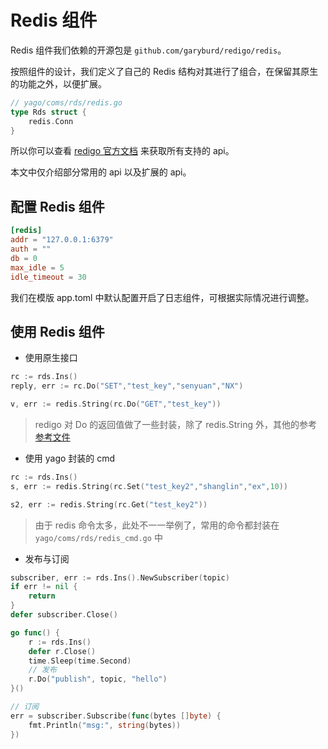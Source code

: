 # Redis 组件
Redis 组件我们依赖的开源包是 `github.com/garyburd/redigo/redis`。

按照组件的设计，我们定义了自己的 Redis 结构对其进行了组合，在保留其原生的功能之外，以便扩展。

```go
// yago/coms/rds/redis.go
type Rds struct {
	redis.Conn
}
```

所以你可以查看 [redigo 官方文档](https://github.com/gomodule/redigo) 来获取所有支持的 api。

本文中仅介绍部分常用的 api 以及扩展的 api。


## 配置 Redis 组件
```toml
[redis]
addr = "127.0.0.1:6379"
auth = ""
db = 0
max_idle = 5
idle_timeout = 30
```
我们在模版 app.toml 中默认配置开启了日志组件，可根据实际情况进行调整。

## 使用 Redis 组件
* 使用原生接口

```go
rc := rds.Ins()
reply, err := rc.Do("SET","test_key","senyuan","NX")

v, err := redis.String(rc.Do("GET","test_key"))
```
> redigo 对 Do 的返回值做了一些封装，除了 redis.String 外，其他的参考 [参考文件](https://github.com/gomodule/redigo/blob/master/redis/reply.go)

* 使用 yago 封装的 cmd

```go
rc := rds.Ins()
s, err := redis.String(rc.Set("test_key2","shanglin","ex",10))

s2, err := redis.String(rc.Get("test_key2"))

```
>  由于 redis 命令太多，此处不一一举例了，常用的命令都封装在 `yago/coms/rds/redis_cmd.go` 中

* 发布与订阅

```go
subscriber, err := rds.Ins().NewSubscriber(topic)
if err != nil {
    return
}
defer subscriber.Close()

go func() {
    r := rds.Ins()
    defer r.Close()
    time.Sleep(time.Second)
    // 发布
    r.Do("publish", topic, "hello")
}()

// 订阅
err = subscriber.Subscribe(func(bytes []byte) {
    fmt.Println("msg:", string(bytes))
})
```

